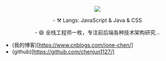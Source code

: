 <!--### Hi there 👋-->

<!--
**chenjun1127/chenjun1127** is a ✨ _special_ ✨ repository because its `README.md` (this file) appears on your GitHub profile.

Here are some ideas to get you started:

- 🔭 I’m currently working on ...
- 🌱 I’m currently learning ...
- 👯 I’m looking to collaborate on ...
- 🤔 I’m looking for help with ...
- 💬 Ask me about ...
- 📫 How to reach me: ...
- 😄 Pronouns: ...
- ⚡ Fun fact: ...
-->


  

<p align="center">
	<img src="https://github-readme-stats.vercel.app/api?username=chenjun1127&show_icons=true&theme=graywhite"/>
</p>
<p align="center">- ⚒️ Langs: JavaScript & Java & CSS </p> 
<p align="center">- 😄 全栈工程师一枚，专注前后端各种技术架构研究...</p> 

* (我的博客)[https://www.cnblogs.com/jone-chen/]
* (github)[https://github.com/chenjun1127/]
 
 
 


	
 



 
